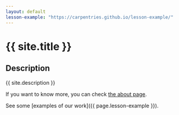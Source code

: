 ```yaml
---
layout: default
lesson-example: "https://carpentries.github.io/lesson-example/"
---
```


# {{ site.title }}

## Description
{{ site.description }}

If you want to know more, you can check [the about page](about.md).

See some [examples of our work]({{ page.lesson-example }}).
